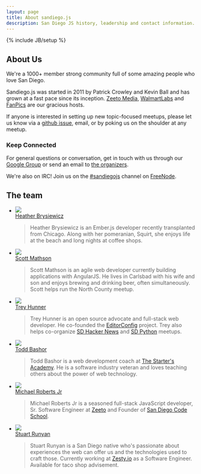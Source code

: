```yaml
---
layout: page
title: About sandiego.js
description: San Diego JS history, leadership and contact information.
---
```

{% include JB/setup %}

## About Us

We're a 1000+ member strong community full of some amazing people who love San Diego.

Sandiego.js was started in 2011 by Patrick Crowley and Kevin Ball and has grown at a fast pace since its inception.
[Zeeto Media](http://www.zeeto.io), [WalmartLabs](http://www.walmartlabs.com/) and [FanPics](https://www.fanpics.com/) are our gracious hosts.

If anyone is interested in setting up new topic-focused meetups, please let us know via a [github issue][issues], email, or by poking us on the shoulder at any meetup.

### Keep Connected

For general questions or conversation, get in touch with us through our [Google Group](https://groups.google.com/forum/#!forum/sandiegojs) or send an email to [the organizers](mailto:sandiegojs-organizers@googlegroups.com).

We're also on IRC!  Join us on the <a href="irc://irc.freenode.net/sandiegojs">#sandiegojs</a> channel on <a href="https://webchat.freenode.net/">FreeNode</a>.

## The team

<ul class="unstyled team-list">
  <li class="row">
    <div class="span3 pagination-centered">
      <img src="http://www.gravatar.com/avatar/c1ab1a8a3169311b0062176c2814feff" class="avatar avatar-small"><br>
      <a href="mailto:h.a.brysiewicz@gmail.com">Heather Brysiewicz</a>
    </div>
    <div class="span9">
      <blockquote>
      Heather Brysiewicz is an Ember.js developer recently transplanted
      from Chicago. Along with her pomeranian, Squirt, she enjoys life at the
      beach and long nights at coffee shops.
      </blockquote>
    </div>
  </li>
  <li class="row">
    <div class="span3 pagination-centered">
      <img src="http://www.gravatar.com/avatar/9b8ef36043e38d1182acd8f3e1e1067f" class="avatar avatar-small"><br>
      <a href="http://smathson.github.io/about">Scott Mathson</a>
    </div>
    <div class="span9">
      <blockquote>
      Scott Mathson is an agile web developer currently building applications with AngularJS. He lives in Carlsbad with his wife and son and enjoys brewing and drinking beer, often simultaneously. Scott helps run the North County meetup.
      </blockquote>
    </div>
  </li>
  <li class="row">
    <div class="span3 pagination-centered">
      <img src="http://www.gravatar.com/avatar/945d10168a7817c64276c164a57fa8de" class="avatar avatar-small"><br>
      <a href="http://treyhunner.com/about/">Trey Hunner</a>
    </div>
    <div class="span9">
      <blockquote>
      Trey Hunner is an open source advocate and full-stack web developer.  He co-founded the <a href="http://editorconfig.org">EditorConfig</a> project.  Trey also helps co-organize <a href="http://sdhn.org/">SD Hacker News</a> and <a href="http://pythonsd.org/">SD Python</a> meetups.
      </blockquote>
    </div>
  </li>
  <li class="row">
    <div class="span3 pagination-centered">
      <img src="http://www.gravatar.com/avatar/70c1eefc52f496a3710661c2d87c2b19" class="avatar avatar-small"><br>
      <a href="mailto:todd@thestartersacademy.com">Todd Bashor</a>
    </div>
    <div class="span9">
      <blockquote>
      Todd Bashor is a web development coach at <a href="http://thestartersacademy.com">The Starter's Academy</a>. He is a software industry veteran and loves teaching others about the power of web technology.
      </blockquote>
    </div>
  </li>
  <li class="row">
    <div class="span3 pagination-centered">
      <img src="http://www.gravatar.com/avatar/2dab28a09a825fe18acfa9b5457200d4" class="avatar avatar-small"><br>
      <a href="mailto:michael.e.roberts.jr@gmail.com">Michael Roberts Jr</a>
    </div>
    <div class="span9">
      <blockquote>
      Michael Roberts Jr is a seasoned full-stack JavaScript developer, Sr. Software Engineer at <a href="http://zeeto.io">Zeeto</a> and Founder of <a href="http://www.sandiegocodeschool.io">San Diego Code School</a>.
      </blockquote>
    </div>
  </li>
  <li class="row">
    <div class="span3 pagination-centered">
      <img src="https://secure.gravatar.com/avatar/74deb6f39d07290a867bafe6530d5e77" class="avatar avatar-small"><br>
      <a href="mailto:shrunyan@gmail.com">Stuart Runyan</a>
    </div>
    <div class="span9">
      <blockquote>
      Stuart Runyan is a San Diego native who's passionate about experiences the web can offer us and the technologies used to craft those. Currently working at <a href="https://zesty.io">Zesty.io</a> as a Software Engineer. Available for taco shop advisement.
      </blockquote>
    </div>
  </li>
</ul>



[meetup]: http://www.meetup.com/sandiegojs/ "Meetup.com page"
[sandiegojs.github.com]: https://github.com/sandiegojs/sandiegojs.github.com "Sandiego.js Github site"
[issues]: https://github.com/sandiegojs/sandiegojs.github.com/issues "Sandiego.js issue tracker"
[3rdspace]: http://3rdspace.co/ "3rdSpace"

